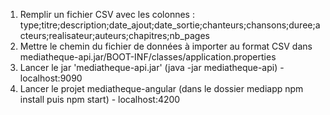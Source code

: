 1. Remplir un fichier CSV avec les colonnes : 
	type;titre;description;date_ajout;date_sortie;chanteurs;chansons;duree;acteurs;realisateur;auteurs;chapitres;nb_pages
2. Mettre le chemin du fichier de données à importer au format CSV dans mediatheque-api.jar/BOOT-INF/classes/application.properties
3. Lancer le jar 'mediatheque-api.jar' (java -jar mediatheque-api) - localhost:9090
4. Lancer le projet mediatheque-angular (dans le dossier mediapp npm install puis npm start) - localhost:4200


